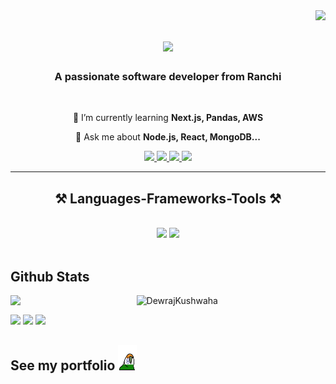<!--
<img src="https://rishavanand.github.io/static/images/greetings.gif" align="center" style="width: 100%" />
</br>
<h2> Connect with me on 👇</h2>
<a href="https://www.linkedin.com/in/dewrajkushwaha" target="_blank">
<img src="https://img.shields.io/badge/LinkedIn--blue" />
</a>
<a href="https://www.instagram.com/kushwaha02dew/" target="_blank">
<img src="https://img.shields.io/badge/Instagram--red" />
</a>


<br/> 


-->
<img align="right" src="https://visitor-badge.laobi.icu/badge?page_id=DewrajKushwaha.DewrajKushwaha" />

<h1 align="center">
    <img src="https://readme-typing-svg.herokuapp.com/?font=Righteous&size=35&center=true&vCenter=true&width=500&height=70&duration=5000&lines=Hi+There!+👋;+I'm+Dewraj+Kumar+Kushwaha!;" />
</h1>

<h3 align="center">A passionate software developer from Ranchi</h3>

<br/>

<div align="center">
 <!--
   🔭 I’m currently working on **a marketplace**   -->
 
 🌱 I’m currently learning **Next.js, Pandas, AWS**

💬 Ask me about **Node.js, React, MongoDB...**
<!-- or anything [here](https://github.com/DewrajKushwaha/DewrajKushwaha/issues)** -->


 </div>
 
<div align="center"> 
  <a href="mailto:dewrajkumarlochar@gmail.com">
    <img src="https://img.shields.io/badge/Gmail-333333?style=for-the-badge&logo=gmail&logoColor=red" />
  </a>
  <a href="https://www.linkedin.com/in/dewrajkushwaha" target="_blank">
    <img src="https://img.shields.io/badge/LinkedIn-0077B5?style=for-the-badge&logo=linkedin&logoColor=white" target="_blank" />
  </a>
    <a href="https://www.instagram.com/kushwaha02dew/" target="_blank">
    <img src="https://img.shields.io/badge/Insatgram-E1306C?style=for-the-badge&logo=instagram&logoColor=white" target="_blank" />
  </a>
  <a href="https://DewrajKushwaha.github.io" target="_blank">
     <img src="https://img.shields.io/badge/Portfolio-FF5722?style=for-the-badge&logo=todoist&logoColor=white" target="_blank" /> <!-- sqlite, safari, google-chrome are other good icon options -->
  </a>
</div>

 <hr/>
 
<h2 align="center">⚒️ Languages-Frameworks-Tools ⚒️</h2>
<br/>
<div align="center">
    <img src="https://skillicons.dev/icons?i=react,bootstrap,html,css,vscode,github,figma,tailwind,git,github" />
    <img src="https://skillicons.dev/icons?i=nodejs,python,javascript,express,mongodb,c,java,nextjs,mysql,flask" /><br>
</div>


<br/>
<h2> Github Stats </h2> 
<a href="https://github.com/DewrajKushwaha/github-readme-stats"><img align="left" width="40%" src="https://github-readme-stats.vercel.app/api/top-langs/?username=DewrajKushwaha&layout=compact&theme=tokyonight" /></a>
<img width="55%" src="https://github-readme-streak-stats.herokuapp.com/?user=DewrajKushwaha&theme=tokyonight" alt="DewrajKushwaha" />
<br/>

![](https://komarev.com/ghpvc/?username=DewrajKushwaha&color=brightgreen)
![](https://visitor-badge.glitch.me/badge?page_id=DewrajKushwaha.DewrajKushwaha)
<img src="https://img.shields.io/github/forks/DewrajKushwaha/DewrajKushwaha?style=social"></img>
<h2>See my portfolio <img src="https://raw.githubusercontent.com/ItsAnunesS/ItsAnunesS/master/src/img/parrots/flags/indiaparrot.gif" width="30" height="40"/></h2>
<!--https://DewrajKushwaha/Portfolio/

<hr/>

<br/>

